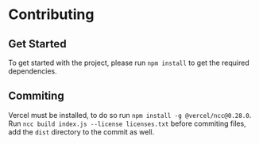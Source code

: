 # Contributing

## Get Started

To get started with the project, please run `npm install` to get the required dependencies.

## Commiting

Vercel must be installed, to do so run
`npm install -g @vercel/ncc@0.28.0`.
Run `ncc build index.js --license licenses.txt` before commiting files, add the `dist` directory to the commit as well.
